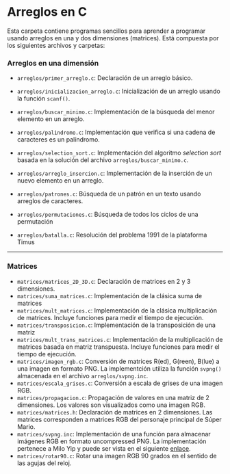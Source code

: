 # Arreglos en C

Esta carpeta contiene programas sencillos para aprender a programar usando
arreglos en una y dos dimensiones (matrices). Está compuesta por los siguientes
archivos y carpetas:

### Arreglos en una dimensión

 - `arreglos/primer_arreglo.c`: Declaración de un arreglo básico.

 - `arreglos/inicializacion_arreglo.c`: Inicialización de un arreglo usando la
   función `scanf()`.

 - `arreglos/buscar_minimo.c`: Implementación de la búsqueda del menor elemento
   en un arreglo.

 - `arreglos/palindromo.c`: Implementación que verifica si una cadena de
   caracteres es un palíndromo.

 - `arreglos/selection_sort.c`: Implementación del algoritmo *selection sort*
   basada en la solución del archivo `arreglos/buscar_minimo.c`.

 - `arreglos/arreglo_insercion.c`: Implementación de la inserción de un nuevo
   elemento en un arreglo.

 - `arreglos/patrones.c`: Búsqueda de un patrón en un texto usando arreglos de caracteres.

 - `arreglos/permutaciones.c`: Búsqueda de todos los ciclos de una permutación

 - `arreglos/batalla.c`: Resolución del problema 1991 de la plataforma Timus


---

### Matrices

  - `matrices/matrices_2D_3D.c`: Declaración de matrices en 2 y 3 dimensiones.
  - `matrices/suma_matrices.c`: Implementación de la clásica suma de matrices
  - `matrices/mult_matrices.c`: Implementación de la clásica multiplicación de matrices. Incluye funciones para medir el tiempo de ejecución.
  - `matrices/transposicion.c`: Implementación de la transposición de una matriz
  - `matrices/mult_trans_matrices.c`: Implementación de la multiplicación de matrices basada en matriz transpuesta. Incluye funciones para medir el tiempo de ejecución.
  - `matrices/imagen_rgb.c`: Conversión de matrices R(ed), G(reen), B(lue) a una
     imagen en formato PNG. La implementción utiliza la función `svpng()` almacenada en el archivo `arreglos/svpng.inc`.
  - `matrices/escala_grises.c`: Conversión a escala de grises de una imagen RGB.
  - `matrices/propagacion.c`: Propagación de valores en una matriz de 2 dimensiones. Los valores son visualizados como una imagen RGB.
  - `matrices/matrices.h`: Declaración de matrices en 2 dimensiones. Las
      matrices corresponden a matrices RGB del personaje principal de Súper Mario.
  - `matrices/svpng.inc`: Implementación de una función para almacenar imágenes
    RGB en formato uncompressed PNG. La implementación pertenece a Milo Yip y
    puede ser vista en el siguiente [enlace](https://github.com/miloyip/svpng).
  - `matrices/rotar90.c`: Rotar una imagen RGB 90 grados en el sentido de las agujas del reloj.
